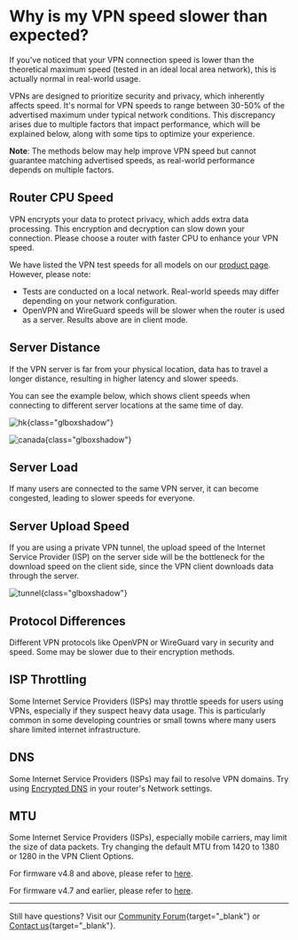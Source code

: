 # Why is my VPN speed slower than expected?

If you've noticed that your VPN connection speed is lower than the theoretical maximum speed (tested in an ideal local area network), this is actually normal in real-world usage. 

VPNs are designed to prioritize security and privacy, which inherently affects speed. It's normal for VPN speeds to range between 30-50% of the advertised maximum under typical network conditions. This discrepancy arises due to multiple factors that impact performance, which will be explained below, along with some tips to optimize your experience.

**Note**: The methods below may help improve VPN speed but cannot guarantee matching advertised speeds, as real-world performance depends on multiple factors.

## Router CPU Speed

VPN encrypts your data to protect privacy, which adds extra data processing. This encryption and decryption can slow down your connection. Please choose a router with faster CPU to enhance your VPN speed. 

We have listed the VPN test speeds for all models on our [product page](https://www.gl-inet.com/products/). However, please note:

* Tests are conducted on a local network. Real-world speeds may differ depending on your network configuration.
* OpenVPN and WireGuard speeds will be slower when the router is used as a server. Results above are in client mode.

## Server Distance

If the VPN server is far from your physical location, data has to travel a longer distance, resulting in higher latency and slower speeds. 

You can see the example below, which shows client speeds when connecting to different server locations at the same time of day.

![hk](https://static.gl-inet.com/docs/router/en/4/faq/vpn_speed/hkserver.jpg){class="glboxshadow"}

![canada](https://static.gl-inet.com/docs/router/en/4/faq/vpn_speed/canadaserver.jpg){class="glboxshadow"}

## Server Load

If many users are connected to the same VPN server, it can become congested, leading to slower speeds for everyone.

## Server Upload Speed

If you are using a private VPN tunnel, the upload speed of the Internet Service Provider (ISP) on the server side will be the bottleneck for the download speed on the client side, since the VPN client downloads data through the server.

![tunnel](https://static.gl-inet.com/docs/router/en/4/faq/vpn_speed/tunnel.png){class="glboxshadow"}

## Protocol Differences

Different VPN protocols like OpenVPN or WireGuard vary in security and speed. Some may be slower due to their encryption methods.

## ISP Throttling

Some Internet Service Providers (ISPs) may throttle speeds for users using VPNs, especially if they suspect heavy data usage. This is particularly common in some developing countries or small towns where many users share limited internet infrastructure.

## DNS

Some Internet Service Providers (ISPs) may fail to resolve VPN domains. Try using [Encrypted DNS](../interface_guide/dns.md#dns-server-settings) in your router's Network settings.

## MTU

Some Internet Service Providers (ISPs), especially mobile carriers, may limit the size of data packets. Try changing the default MTU from 1420 to 1380 or 1280 in the VPN Client Options. 

For firmware v4.8 and above, please refer to [here](../interface_guide/vpn_dashboard.md/#tunnel-options). 

For firmware v4.7 and earlier, please refer to [here](../interface_guide/vpn_dashboard_v4.7.md#vpn-client-options).

---

Still have questions? Visit our [Community Forum](https://forum.gl-inet.com){target="_blank"} or [Contact us](https://www.gl-inet.com/contacts/){target="_blank"}.